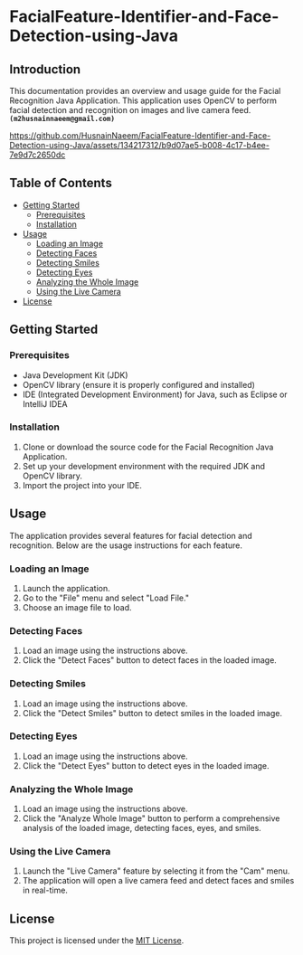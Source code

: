 # FacialFeature-Identifier-and-Face-Detection-using-Java

## Introduction
This documentation provides an overview and usage guide for the Facial Recognition Java Application. This application uses OpenCV to perform facial detection and recognition on images and live camera feed.**`(m2husnainnaeem@gmail.com)`** 

https://github.com/HusnainNaeem/FacialFeature-Identifier-and-Face-Detection-using-Java/assets/134217312/b9d07ae5-b008-4c17-b4ee-7e9d7c2650dc


## Table of Contents
- [Getting Started](#getting-started)
  - [Prerequisites](#prerequisites)
  - [Installation](#installation)
- [Usage](#usage)
  - [Loading an Image](#loading-an-image)
  - [Detecting Faces](#detecting-faces)
  - [Detecting Smiles](#detecting-smiles)
  - [Detecting Eyes](#detecting-eyes)
  - [Analyzing the Whole Image](#analyzing-the-whole-image)
  - [Using the Live Camera](#using-the-live-camera)
- [License](#license)

## Getting Started

### Prerequisites
- Java Development Kit (JDK)
- OpenCV library (ensure it is properly configured and installed)
- IDE (Integrated Development Environment) for Java, such as Eclipse or IntelliJ IDEA

### Installation
1. Clone or download the source code for the Facial Recognition Java Application.
2. Set up your development environment with the required JDK and OpenCV library.
3. Import the project into your IDE.

## Usage
The application provides several features for facial detection and recognition. Below are the usage instructions for each feature.

### Loading an Image
1. Launch the application.
2. Go to the "File" menu and select "Load File."
3. Choose an image file to load.

### Detecting Faces
1. Load an image using the instructions above.
2. Click the "Detect Faces" button to detect faces in the loaded image.

### Detecting Smiles
1. Load an image using the instructions above.
2. Click the "Detect Smiles" button to detect smiles in the loaded image.

### Detecting Eyes
1. Load an image using the instructions above.
2. Click the "Detect Eyes" button to detect eyes in the loaded image.

### Analyzing the Whole Image
1. Load an image using the instructions above.
2. Click the "Analyze Whole Image" button to perform a comprehensive analysis of the loaded image, detecting faces, eyes, and smiles.

### Using the Live Camera
1. Launch the "Live Camera" feature by selecting it from the "Cam" menu.
2. The application will open a live camera feed and detect faces and smiles in real-time.

## License
This project is licensed under the [MIT License](LICENSE).


 
